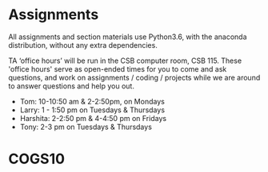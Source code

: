 # Assignments

All assignments and section materials use Python3.6, with the anaconda distribution, without any extra dependencies. 


TA ‘office hours’ will be run in the CSB computer room, CSB 115. These 'office hours' serve as open-ended times for you to come and ask questions, and work on assignments / coding / projects while we are around to answer questions and help you out. 

  - Tom:		    10-10:50 am & 2-2:50pm, on Mondays 
  - Larry:		  1 - 1:50 pm on Tuesdays & Thursdays
  - Harshita: 	2-2:50 pm & 4-4:50 pm on Fridays
  - Tony: 		  2-3 pm on Tuesdays & Thursdays
# COGS10
